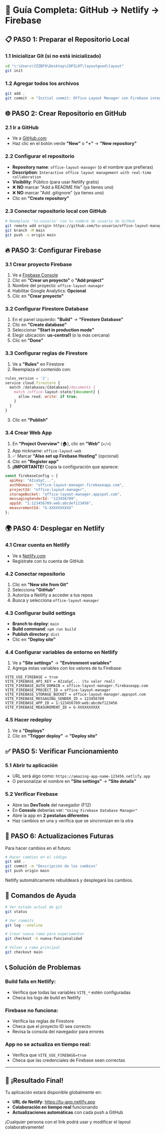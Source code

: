 # 🚀 Guía Completa: GitHub → Netlify → Firebase

## 📋 **PASO 1: Preparar el Repositorio Local**

### 1.1 Inicializar Git (si no está inicializado)
```bash
cd "c:\Users\YZZBF9\Desktop\COPILOT\layoutgood\layout"
git init
```

### 1.2 Agregar todos los archivos
```bash
git add .
git commit -m "Initial commit: Office Layout Manager con Firebase integration"
```

## 🌐 **PASO 2: Crear Repositorio en GitHub**

### 2.1 Ir a GitHub
- Ve a [GitHub.com](https://github.com)
- Haz clic en el botón verde **"New"** o **"+"** → **"New repository"**

### 2.2 Configurar el repositorio
- **Repository name**: `office-layout-manager` (o el nombre que prefieras)
- **Description**: `Interactive office layout management with real-time collaboration`
- **Visibility**: Público (para usar Netlify gratis)
- ❌ **NO** marcar "Add a README file" (ya tienes uno)
- ❌ **NO** marcar "Add .gitignore" (ya tienes uno)
- Clic en **"Create repository"**

### 2.3 Conectar repositorio local con GitHub
```bash
# Reemplaza 'tu-usuario' con tu nombre de usuario de GitHub
git remote add origin https://github.com/tu-usuario/office-layout-manager.git
git branch -M main
git push -u origin main
```

## 🔥 **PASO 3: Configurar Firebase**

### 3.1 Crear proyecto Firebase
1. Ve a [Firebase Console](https://console.firebase.google.com/)
2. Clic en **"Crear un proyecto"** o **"Add project"**
3. Nombre del proyecto: `office-layout-manager`
4. Habilitar Google Analytics: **Opcional**
5. Clic en **"Crear proyecto"**

### 3.2 Configurar Firestore Database
1. En el panel izquierdo: **"Build"** → **"Firestore Database"**
2. Clic en **"Create database"**
3. Seleccionar **"Start in production mode"**
4. Elegir ubicación: **us-central1** (o la más cercana)
5. Clic en **"Done"**

### 3.3 Configurar reglas de Firestore
1. Ve a **"Rules"** en Firestore
2. Reemplaza el contenido con:
```javascript
rules_version = '2';
service cloud.firestore {
  match /databases/{database}/documents {
    match /office-layout-state/{document} {
      allow read, write: if true;
    }
  }
}
```
3. Clic en **"Publish"**

### 3.4 Crear Web App
1. En **"Project Overview"** (🏠), clic en **"Web"** (`</>`)
2. App nickname: `office-layout-web`
3. ✅ Marcar **"Also set up Firebase Hosting"** (opcional)
4. Clic en **"Register app"**
5. **¡IMPORTANTE!** Copia la configuración que aparece:

```javascript
const firebaseConfig = {
  apiKey: "AIzaSyC...",
  authDomain: "office-layout-manager.firebaseapp.com",
  projectId: "office-layout-manager",
  storageBucket: "office-layout-manager.appspot.com",
  messagingSenderId: "123456789",
  appId: "1:123456789:web:abcdef123456",
  measurementId: "G-XXXXXXXXXX"
};
```

## 🌍 **PASO 4: Desplegar en Netlify**

### 4.1 Crear cuenta en Netlify
- Ve a [Netlify.com](https://netlify.com)
- Regístrate con tu cuenta de GitHub

### 4.2 Conectar repositorio
1. Clic en **"New site from Git"**
2. Selecciona **"GitHub"**
3. Autoriza a Netlify a acceder a tus repos
4. Busca y selecciona `office-layout-manager`

### 4.3 Configurar build settings
- **Branch to deploy**: `main`
- **Build command**: `npm run build`
- **Publish directory**: `dist`
- Clic en **"Deploy site"**

### 4.4 Configurar variables de entorno en Netlify
1. Ve a **"Site settings"** → **"Environment variables"**
2. Agrega estas variables con los valores de tu Firebase:

```
VITE_USE_FIREBASE = true
VITE_FIREBASE_API_KEY = AIzaSyC... (tu valor real)
VITE_FIREBASE_AUTH_DOMAIN = office-layout-manager.firebaseapp.com
VITE_FIREBASE_PROJECT_ID = office-layout-manager
VITE_FIREBASE_STORAGE_BUCKET = office-layout-manager.appspot.com
VITE_FIREBASE_MESSAGING_SENDER_ID = 123456789
VITE_FIREBASE_APP_ID = 1:123456789:web:abcdef123456
VITE_FIREBASE_MEASUREMENT_ID = G-XXXXXXXXXX
```

### 4.5 Hacer redeploy
1. Ve a **"Deploys"**
2. Clic en **"Trigger deploy"** → **"Deploy site"**

## ✅ **PASO 5: Verificar Funcionamiento**

### 5.1 Abrir tu aplicación
- URL será algo como: `https://amazing-app-name-123456.netlify.app`
- O personalizar el nombre en **"Site settings"** → **"Site details"**

### 5.2 Verificar Firebase
- Abre las **DevTools** del navegador (F12)
- En **Console** deberías ver: `"Using Firebase Database Manager"`
- Abre la app en **2 pestañas diferentes**
- Haz cambios en una y verifica que se sincronizan en la otra

## 🔄 **PASO 6: Actualizaciones Futuras**

Para hacer cambios en el futuro:
```bash
# Hacer cambios en el código
git add .
git commit -m "Descripción de los cambios"
git push origin main
```
Netlify automáticamente rebuildeará y desplegará los cambios.

## 🎯 **Comandos de Ayuda**

```bash
# Ver estado actual de git
git status

# Ver commits
git log --oneline

# Crear nueva rama para experimentar
git checkout -b nueva-funcionalidad

# Volver a rama principal
git checkout main
```

## 📞 **Solución de Problemas**

### Build falla en Netlify:
- Verifica que todas las variables `VITE_*` estén configuradas
- Checa los logs de build en Netlify

### Firebase no funciona:
- Verifica las reglas de Firestore
- Checa que el proyecto ID sea correcto
- Revisa la consola del navegador para errores

### App no se actualiza en tiempo real:
- Verifica que `VITE_USE_FIREBASE=true`
- Checa que las credenciales de Firebase sean correctas

---

## 🎉 **¡Resultado Final!**

Tu aplicación estará disponible globalmente en:
- **URL de Netlify**: https://tu-app.netlify.app
- **Colaboración en tiempo real** funcionando
- **Actualizaciones automáticas** con cada push a GitHub

¡Cualquier persona con el link podrá usar y modificar el layout colaborativamente!
